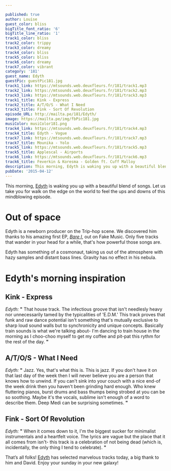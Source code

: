 ```yaml
---

published: true
author: Louise
guest_color: bliss
bigTitle_font_ratio: '6'
bigTitle_line_ratio: '1'
track1_color: bliss
track2_color: trippy
track3_color: dreamy
track4_color: bliss
track5_color: bliss
track6_color: dreamy
track7_color: vibrant
category: '181'
guest_name: Edyth
guestPic: guestPic181.jpg
track1_link: https://mtsounds.web.deuxfleurs.fr/181/track1.mp3
track2_link: https://mtsounds.web.deuxfleurs.fr/181/track2.mp3
track3_link: https://mtsounds.web.deuxfleurs.fr/181/track3.mp3
track1_title: Kink - Express
track2_title: A/T/O/S - What I Need
track3_title: Fink - Sort Of Revolution
episode_URL: http://mailta.pe/181/Edyth/
image: https://mailta.pe/img/fbPic181.jpg
musiColor: musiColor181.png
track4_link: https://mtsounds.web.deuxfleurs.fr/181/track4.mp3
track4_title: Edyth - Vogue
track7_link: https://mtsounds.web.deuxfleurs.fr/181/track7.mp3
track7_title: Mounika - Yolo
track5_link: https://mtsounds.web.deuxfleurs.fr/181/track5.mp3
track5_title: Applescal - Airports
track6_link: https://mtsounds.web.deuxfleurs.fr/181/track6.mp3
track6_title: Feverkin & Koresma - Golden ft. Cuff Malloy
description: This morning, Edyth is waking you up with a beautiful blend of songs. Let us take you for walk on the edge on the world to feel the ups and downs of this mindblowing episode.
pubDate: '2015-04-12'
---
```


This morning, [Edyth](https://www.facebook.com/edythmusic?_rdr "Edyth's FB page") is waking you up with a beautiful blend of songs. Let us take you for walk on the edge on the world to feel the ups and downs of this mindblowing episode. 

# Out of space
Edyth is a newborn producer on the Trip-hop scene. We discovered him thanks to his amazing first EP, [_Bare I_](https://soundcloud.com/fakemusicrec/sets/edyth-bare-1 "Listen to Bare I"), out on Fake Music. Only five tracks that wander in your head for a while, that's how powerful those songs are.

Edyth has something of a cosmonaut, taking us out of the atmosphere with hazy samples and distant bass lines. Gravity has no effect in his nebula.

# Edyth's morning inspiration

## Kink - Express
_Edyth:_ **"** That house track. The infectious groove that isn't needlesly heavy nor unnecessarily tamed by the typicalities of 'E.D.M.' This track proves that funk and raw dance potential isn't something that's mutually exclusive to sharp loud sound walls but to synchronicity and unique concepts. Basically train sounds is what we're talking about- I'm dancing to train house in the morning as I choo-choo myself to get my coffee and pit-pat this rythm for the rest of the day. **"** 

## A/T/O/S - What I Need 
_Edyth:_ **"** Jazz. Yes, that's what this is. This is jazz. If you don't have it on that last day of the week then I will never believe you are a person that knows how to unwind. If you can't sink into your couch with a nice end-of the week drink then you haven't been grinding hard enough. Who knew fluttering pianos, burst drums and bass thumps being strobed at you can be so soothing. Maybe it's the vocals, sublime isn't enough of a word to describe them. Deep Medi can be surprising sometimes. **"** 

## Fink - Sort Of Revolution
_Edyth:_ **"** When it comes down to it, I'm the biggest sucker for minimalist instrumentals and a heartfelt voice. The lyrics are vague but the place that it all comes from isn't- this track is a celebration of not being dead (which is, incidentally, the only thing I tend to celebrate). **"** 

 

That’s all folks! [Edyth](https://www.facebook.com/edythmusic?_rdr) has selected marvelous tracks today, a big thank to him and David. Enjoy your sunday in your new galaxy!